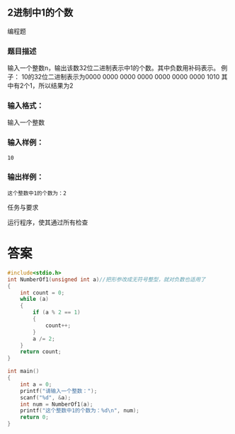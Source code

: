 ## 2进制中1的个数

编程题

### 题目描述

输入一个整数n，输出该数32位二进制表示中1的个数。其中负数用补码表示。
例子：
10的32位二进制表示为0000 0000 0000 0000 0000 0000 0000 1010
其中有2个1，所以结果为2

### 输入格式：

输入一个整数

### 输入样例：

```
10
```

### 输出样例：

```
这个整数中1的个数为：2
```

任务与要求

运行程序，使其通过所有检查

# 答案
```c
#include<stdio.h>
int NumberOf1(unsigned int a)//把形参改成无符号整型，就对负数也适用了
{
	int count = 0;
	while (a)
	{
		if (a % 2 == 1)
		{
			count++;
		}
		a /= 2;
	}
	return count;
}

int main()
{
	int a = 0;
	printf("请输入一个整数：");
	scanf("%d", &a);
	int num = NumberOf1(a);
	printf("这个整数中1的个数为：%d\n", num);
	return 0;
}
```